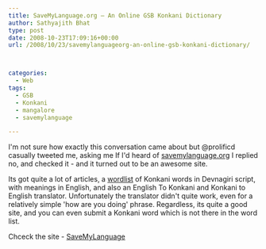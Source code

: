 ```yaml
---
title: SaveMyLanguage.org – An Online GSB Konkani Dictionary
author: Sathyajith Bhat
type: post
date: 2008-10-23T17:09:16+00:00
url: /2008/10/23/savemylanguageorg-an-online-gsb-konkani-dictionary/



categories:
  - Web
tags:
  - GSB
  - Konkani
  - mangalore
  - savemylanguage

---
```

I'm not sure how exactly this conversation came about but @prolificd casually tweeted me, asking me If I'd heard of <a href="https://www.savemylanguage.org/app/home.php" target="_blank">savemylanguage.org</a> I replied no, and checked it - and it turned out to be an awesome site.

Its got quite a lot of articles, a <a href="https://www.savemylanguage.org/konkani/wordindex.php" target="_blank">wordlist</a> of Konkani words in Devnagiri script, with meanings in English, and also an English To Konkani and Konkani to English translator. Unfortunately the translator didn't quite work, even for a relatively simple 'how are you doing' phrase. Regardless, its quite a good site, and you can even submit a Konkani word which is not there in the word list.

Chceck the site - <a href="https://www.savemylanguage.org/app/home.php" target="_blank">SaveMyLanguage</a>
